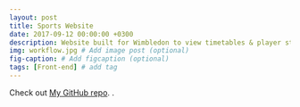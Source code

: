 ```yaml
---
layout: post
title: Sports Website
date: 2017-09-12 00:00:00 +0300
description: Website built for Wimbledon to view timetables & player statistics utilising front-end development. # Add post description (optional)
img: workflow.jpg # Add image post (optional)
fig-caption: # Add figcaption (optional)
tags: [Front-end] # add tag
---
```



Check out [My GitHub repo][jekyll-gh]. .


[jekyll-gh]:   https://github.com/sovman557
